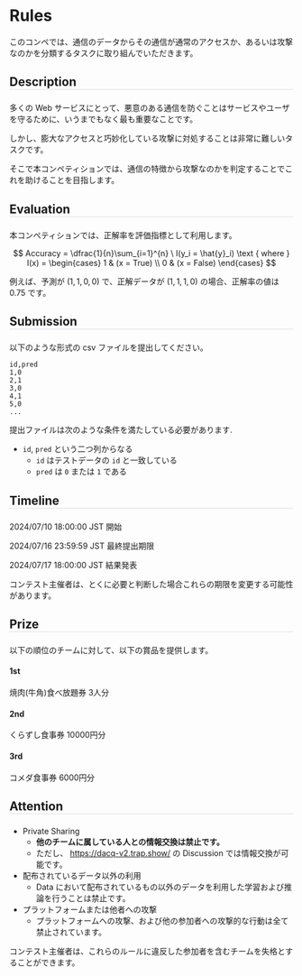# Rules

<style>
    h2 {
        border-bottom: 2px solid #eaecef;
        margin-bottom: 1em;

    }
</style>

このコンペでは、通信のデータからその通信が通常のアクセスか、あるいは攻撃なのかを分類するタスクに取り組んでいただきます。

## Description

多くの Web サービスにとって、悪意のある通信を防ぐことはサービスやユーザを守るために、いうまでもなく最も重要なことです。

しかし、膨大なアクセスと巧妙化している攻撃に対処することは非常に難しいタスクです。

そこで本コンペティションでは、通信の特徴から攻撃なのかを判定することでこれを助けることを目指します。

## Evaluation

本コンペティションでは、正解率を評価指標として利用します。

$$
Accuracy = \dfrac{1}{n}\sum_{i=1}^{n} \ I(y_i = \hat{y}_i) \text { where } I(x) = \begin{cases} 1 & (x = True) \\ 0 & (x = False) \end{cases}
$$

例えば、予測が $(1, 1, 0, 0)$ で、正解データが $(1, 1, 1, 0)$ の場合、正解率の値は $0.75$ です。

## Submission

以下のような形式の csv ファイルを提出してください。

```csv
id,pred
1,0
2,1
3,0
4,1
5,0
...
```

提出ファイルは次のような条件を満たしている必要があります.

- `id`, `pred` という二つ列からなる
  - `id` はテストデータの `id` と一致している
  - `pred` は `0` または `1` である


## Timeline

2024/07/10 18:00:00 JST 開始

2024/07/16 23:59:59 JST 最終提出期限

2024/07/17 18:00:00 JST 結果発表 

コンテスト主催者は、とくに必要と判断した場合これらの期限を変更する可能性があります。

## Prize

以下の順位のチームに対して、以下の賞品を提供します。

#### 1st 

焼肉(牛角)食べ放題券 3人分

#### 2nd 

くらずし食事券 10000円分


#### 3rd 

コメダ食事券 6000円分


## Attention

- Private Sharing
  - **他のチームに属している人との情報交換は禁止です。**
  - ただし、 https://dacq-v2.trap.show/ の Discussion では情報交換が可能です。
- 配布されているデータ以外の利用
  - Data において配布されているもの以外のデータを利用した学習および推論を行うことは禁止です。
- プラットフォームまたは他者への攻撃
  - プラットフォームへの攻撃、および他の参加者への攻撃的な行動は全て禁止されています。

コンテスト主催者は、これらのルールに違反した参加者を含むチームを失格とすることができます。
